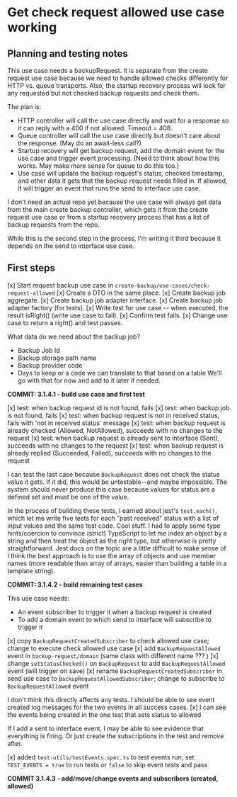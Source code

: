 # Get check request allowed use case working
## Planning and testing notes
This use case needs a backupRequest. It is separate from the create request use case because we need to handle allowed checks differently for HTTP vs. queue transports. Also, the startup recovery process will look for any requested but not checked backup requests and check them.

The plan is:
* HTTP controller will call the use case directly and wait for a response so it can reply with a 400 if not allowed. Timeout = 408.
* Queue controller will call the use case directly but doesn't care about the response. (May do an await-less call?)
* Startup recovery will get backup request, add the domain event for the use case and trigger event processing. (Need to think about how this works. May make more sense for queue to do this too.)
* Use case will update the backup request's status, checked timestamp, and other data it gets that the backup request needs filled in. If allowed, it will trigger an event that runs the send to interface use case.

I don't need an actual repo yet because the use case will always get data from the main create backup controller, which gets it from the create request use case or from a startup recovery process that has a list of backup requests from the repo.

While this is the second step in the process, I'm writing it third because it depends on the send to interface use case.
## First steps
[x] Start request backup use case in `create-backup/use-cases/check-request-allowed`
[x] Create a DTO in the same place. 
[x] Create backup job aggregate.
[x] Create backup job adapter interface.
[x] Create backup job adapter factory (for tests).
[x] Write test for use case -- when executed, the result isRight() (write use case to fail).
[x] Confirm test fails.
[x] Change use case to return a right() and test passes.

What data do we need about the backup job?
* Backup Job Id
* Backup storage path name
* Backup provider code
* Days to keep or a code we can translate to that based on a table
We'll go with that for now and add to it later if needed.

**COMMIT: 3.1.4.1 - build use case and first test**

[x] test: when backup request id is not found, fails
[x] test: when backup job is not found, fails
[x] test: when backup request is not in received status, fails with 'not in received status' message
[x] test: when backup request is already checked (Allowed, NotAllowed), succeeds with no changes to the request
[x] test: when backup request is already sent to interface (Sent), succeeds with no changes to the request
[x] test: when backup request is already replied (Succeeded, Failed), succeeds with no changes to the request

I can test the last case because `BackupRequest` does not check the status value it gets. If it did, this would be untestable--and maybe impossible. The system should never produce this case because values for status are a defined set and must be one of the value.

In the process of building these tests, I earned about jest's `test.each()`, which let me write five tests for each "past received" status with a list of input values and the same test code. Cool stuff. I had to apply some type hints/coercion to convince (strict) TypeScript to let me index an object by a string and then treat the object as the right type, but otherwise is pretty straightforward. Jest docs on the topic are a little difficult to make sense of. I think the best approach is to use the array of objects and use member names (more readable than array of arrays, easier than building a table in a template string).

**COMMIT: 3.1.4.2 - build remaining test cases**

This use case needs:
* An event subscriber to trigger it when a backup request is created
* To add a domain event to which send to interface will subscribe to trigger it

[x] copy `BackupRequestCreatedSubscriber` to check allowed use case; change to execute check allowed use case
[x] add `BackupRequestAllowed` event in `backup-request/domain` (same class with different name ??? )
[x] change `setStatusChecked()` on `BackupRequest` to add `BackupRequestAllowed` event (will trigger on save)
[x] rename `BackupRequestCreatedSubscriber` in send use case to `BackupRequestAllowedSubscriber`; change to subscribe to `BackupRequestAllowed` event

I don't think this directly affects any tests.
I should be able to see event created log messages for the two events in all success cases.
[x] I can see the events being created in the one test that sets status to allowed

If I add a sent to interface event, I may be able to see evidence that everything is firing.
Or just create the subscriptions in the test and remove after.

[x] added `test-utils/testEvents.spec.ts` to test events run; set `TEST_EVENTS = true` to run tests or `false` to skip event tests and pass

**COMMIT 3.1.4.3 - add/move/change events and subscribers (created, allowed)**
